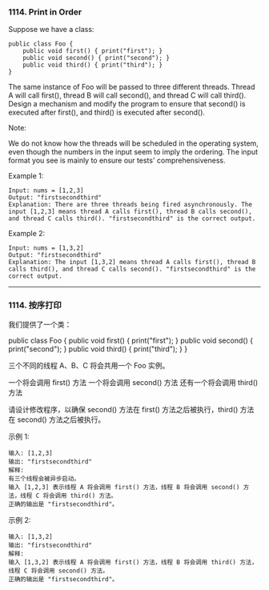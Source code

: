 ### 1114. Print in Order 
Suppose we have a class:

```
public class Foo {
	public void first() { print("first"); }
	public void second() { print("second"); }
	public void third() { print("third"); }
}
```

The same instance of Foo will be passed to three different threads. Thread A will call first(), thread B will call second(), and thread C will call third(). Design a mechanism and modify the program to ensure that second() is executed after first(), and third() is executed after second().

Note:

We do not know how the threads will be scheduled in the operating system, even though the numbers in the input seem to imply the ordering. The input format you see is mainly to ensure our tests' comprehensiveness.



Example 1:

	Input: nums = [1,2,3]
	Output: "firstsecondthird"
	Explanation: There are three threads being fired asynchronously. The input [1,2,3] means thread A calls first(), thread B calls second(), and thread C calls third(). "firstsecondthird" is the correct output.

Example 2:

	Input: nums = [1,3,2]
	Output: "firstsecondthird"
	Explanation: The input [1,3,2] means thread A calls first(), thread B calls third(), and thread C calls second(). "firstsecondthird" is the correct output.

----

### 1114. 按序打印 
我们提供了一个类：

public class Foo {
	public void first() { print("first"); }
	public void second() { print("second"); }
	public void third() { print("third"); }
}

三个不同的线程 A、B、C 将会共用一个 Foo 实例。

一个将会调用 first() 方法
一个将会调用 second() 方法
还有一个将会调用 third() 方法

请设计修改程序，以确保 second() 方法在 first() 方法之后被执行，third() 方法在 second() 方法之后被执行。



示例 1:

	输入: [1,2,3]
	输出: "firstsecondthird"
	解释:
	有三个线程会被异步启动。
	输入 [1,2,3] 表示线程 A 将会调用 first() 方法，线程 B 将会调用 second() 方法，线程 C 将会调用 third() 方法。
	正确的输出是 "firstsecondthird"。

示例 2:

	输入: [1,3,2]
	输出: "firstsecondthird"
	解释:
	输入 [1,3,2] 表示线程 A 将会调用 first() 方法，线程 B 将会调用 third() 方法，线程 C 将会调用 second() 方法。
	正确的输出是 "firstsecondthird"。

